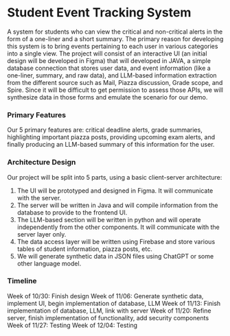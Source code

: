 # Student Event Tracking System
A system for students who can view the critical and non-critical alerts in the form of a one-liner and a short summary. The primary reason for developing this system is to bring events pertaining to each user in various categories into a single view. The project will consist of an interactive UI (an initial design will be developed in Figma) that will developed in JAVA,  a simple database connection that stores user data, and event information (like a one-liner, summary, and raw data), and LLM-based information extraction from the different source such as Mail, Piazza discussion, Grade scope, and Spire. Since it will be difficult to get permission to assess  those APIs, we will synthesize data in those forms and emulate the scenario for our demo.

### Primary Features
Our 5 primary features are: critical deadline alerts, grade summaries, highlighting important piazza posts, providing upcoming exam alerts, and finally producing an LLM-based summary of this information for the user. 
### Architecture Design
Our project will be split into 5 parts, using a basic client-server architecture:
1. The UI will be prototyped and designed in Figma. It will communicate with the server.
2. The server will be written in Java and will compile information from the database to provide to the frontend UI.
3. The LLM-based section will be written in python and will operate independently from the other components. It will communicate with the server layer only.
4. The data access layer will be written using Firebase and store various tables of student information, piazza posts, etc.
5. We will generate synthetic data in JSON files using ChatGPT or some other language model.
### Timeline
Week of 10/30: Finish design
Week of 11/06: Generate synthetic data, implement UI, begin implementation of database, LLM
Week of 11/13: Finish implementation of database, LLM, link with server
Week of 11/20: Refine server, finish implementation of functionality, add security components
Week of 11/27: Testing
Week of 12/04: Testing
